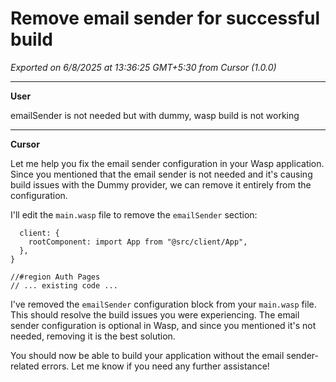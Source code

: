 # Remove email sender for successful build
_Exported on 6/8/2025 at 13:36:25 GMT+5:30 from Cursor (1.0.0)_

---

**User**

emailSender is not needed but with dummy, wasp build is not working

---

**Cursor**

Let me help you fix the email sender configuration in your Wasp application. Since you mentioned that the email sender is not needed and it's causing build issues with the Dummy provider, we can remove it entirely from the configuration.

I'll edit the `main.wasp` file to remove the `emailSender` section:


```plaintext
  client: {
    rootComponent: import App from "@src/client/App",
  },
}

//#region Auth Pages
// ... existing code ...
```

I've removed the `emailSender` configuration block from your `main.wasp` file. This should resolve the build issues you were experiencing. The email sender configuration is optional in Wasp, and since you mentioned it's not needed, removing it is the best solution.

You should now be able to build your application without the email sender-related errors. Let me know if you need any further assistance!

